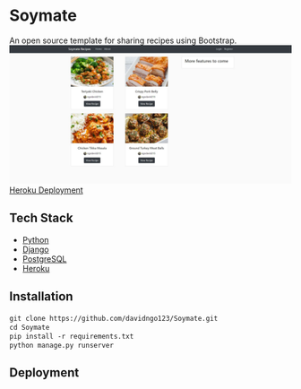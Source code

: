 # Soymate
An open source template for sharing recipes using Bootstrap.
![Home](/rme-img/soymate-home.JPG)
[Heroku Deployment](https://soymate.herokuapp.com/)

## Tech Stack
* [Python](https://www.python.org/)  
* [Django](https://www.djangoproject.com/)  
* [PostgreSQL](https://www.postgresql.org/)  
* [Heroku](https://www.heroku.com/)  

## Installation 
    git clone https://github.com/davidngo123/Soymate.git   
    cd Soymate     
    pip install -r requirements.txt  
    python manage.py runserver
    
## Deployment

